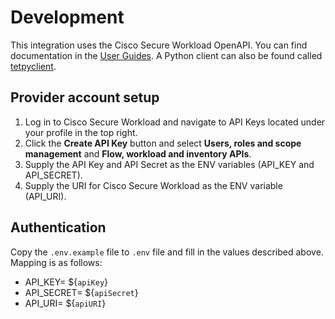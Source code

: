 # Development

This integration uses the Cisco Secure Workload OpenAPI. You can find
documentation in the
[User Guides](https://www.cisco.com/c/en/us/support/security/tetration/products-installation-and-configuration-guides-list.html).
A Python client can also be found called
[tetpyclient](https://pypi.org/project/tetpyclient/).

## Provider account setup

1. Log in to Cisco Secure Workload and navigate to API Keys located under your
   profile in the top right.
2. Click the **Create API Key** button and select **Users, roles and scope
   management** and **Flow, workload and inventory APIs**.
3. Supply the API Key and API Secret as the ENV variables (API_KEY and
   API_SECRET).
4. Supply the URI for Cisco Secure Workload as the ENV variable (API_URI).

## Authentication

Copy the `.env.example` file to `.env` file and fill in the values described
above. Mapping is as follows:

- API_KEY= ${`apiKey`}
- API_SECRET= ${`apiSecret`}
- API_URI= ${`apiURI`}
